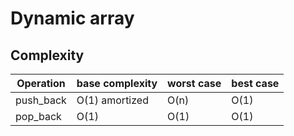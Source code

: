# Dynamic array

## Complexity
| Operation | base complexity | worst case | best case |
|-----------|-----------------| -----------|-----------|
| push_back | O(1) amortized  | O(n)       | O(1)      |
| pop_back  | O(1)            | O(1)       | O(1)      |
